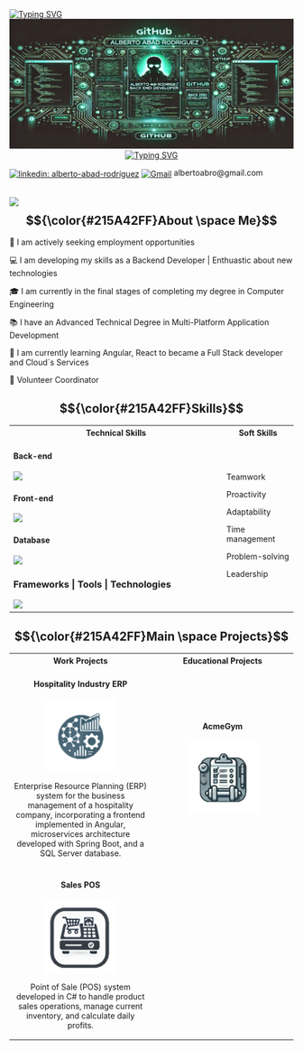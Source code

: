 <div align="left">
  <a href="https://git.io/typing-svg"><img src="https://readme-typing-svg.herokuapp.com?font=Fira+Code&pause=1000&color=215A42&background=FFFFFF00&repeat=false&width=480&lines=Hi%2C+I%C2%B4m+Alberto.++Welcome+to+my+profile!" alt="Typing SVG" /></a>
</div>

<div align="center">
  <img src="https://github.com/albertoabro/albertoabro/blob/main/assets/header.png"></img>
</div>

<div align="center">
  <a href="https://git.io/typing-svg"><img src="https://readme-typing-svg.herokuapp.com?font=Fira+Code&pause=1000&color=215A42&background=FFFFFF00&center=true&width=380&height=45&lines=Backend+Developer;Java+%7C+SQL+%7C+JavaScript;Spring+Boot++%7C+Express.Js" alt="Typing SVG" /></a>
</div>

<p>
  <a href="https://linkedin.com/in/alberto-abad-rodríguez" target="blank"><img align="center" src="https://img.shields.io/badge/LinkedIn-0077B5?style=for-the-badge&logo=linkedin&logoColor=white" alt="linkedin: alberto-abad-rodríguez" width=75px height=25px /></a>
  <a href = "mailto:albertoabro@gmail.com" target="blank"><img align="center" src="https://skillicons.dev/icons?i=gmail" alt="Gmail" width=25px height=25px /></a> albertoabro@gmail.com 
</p>

## <picture><img src = "https://github.com/7oSkaaa/7oSkaaa/blob/main/Images/about_me.gif?raw=true" width = 50px></picture> $${\color{#215A42FF}About \space Me}$$
<div align="left">
   <p> 🔧 I am actively seeking employment opportunities</p>
   <p> 💻 I am developing my skills as a Backend Developer | Enthuastic about new technologies</p>
   <p> 🎓 I am currently in the final stages of completing my degree in Computer Engineering</p>
   <p> 📚 I have an Advanced Technical Degree in Multi-Platform Application Development</p>
   <p> 📖 I am currently learning Angular, React to became a Full Stack developer and Cloud´s Services</p>
   <p> 🏢 Volunteer Coordinator</p>
</div>

## $${\color{#215A42FF}Skills}$$

 <table width="100%">
  <tr>
    <th>Technical Skills</th>
    <th>Soft Skills</th>
  </tr>
  <tr>
    <td width="75%">

  #### Back-end
  <img src="https://skillicons.dev/icons?i=java,js,cs,cpp width=50px height=50px"/>
  
  #### Front-end
  <img src="https://skillicons.dev/icons?i=js,html,css width=50px height=50px"/>

  #### Database
  <img src="https://skillicons.dev/icons?i=mysql,mongodb width=50px height=50px"/>

  ### Frameworks | Tools | Technologies
  <img src="https://skillicons.dev/icons?i=spring,nodejs,express,bootstrap,docker,git,maven,hibernate,jenkins,kafka,kubernetes,sequelize  width=50px height=50px"/>
  
  </td>
  
   <td>
<p>Teamwork</p>
<p>Proactivity</p>
<p>Adaptability</p>
<p>Time management</p>
<p>Problem-solving</p>
<p>Leadership</p>
     
   </td>
  </tr>
</table>

## $${\color{#215A42FF}Main \space Projects}$$
<table width="100%">
  <tr>
    <th>Work Projects</th>
    <th>Educational Projects</th>
  </tr>
  <tr>
  <td width="50%" align="center">

  #### Hospitality Industry ERP
  <img src="https://github.com/albertoabro/albertoabro/blob/main/assets/ERP.png" ></img>
  <p>Enterprise Resource Planning (ERP) system for the business management of a hospitality company, incorporating a frontend implemented in Angular, microservices architecture developed with Spring Boot, and a SQL Server database.</p>
</td>

<td width="50%" align="center">

  #### AcmeGym
  <img src="https://github.com/albertoabro/albertoabro/blob/main/assets/AcmeGym.png" ></img>
</td>

</tr>
<tr>
<td width="50%" align="center">
  
  #### Sales POS
  <img src="https://github.com/albertoabro/albertoabro/blob/main/assets/TPV.png"></img>
  <p>Point of Sale (POS) system developed in C# to handle product sales operations, manage current inventory, and calculate daily profits.</p>
  </td>
  </tr>
</table>

